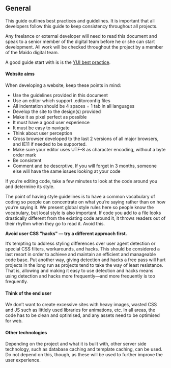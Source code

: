 ## General

This guide outlines best practices and guidelines. It is important that all developers follow this guide to keep consistency throughout all projects.

Any freelance or external developer will need to read this document and speak to a senior member of the digital team before he or she can start development. All work will be checked throughout the project by a member of the Maido digital team.
			
A good guide start with is is the [YUI best practice](http://developer.yahoo.com/performance/rules.html).
		
#### Website aims
When developing a website, keep these points in mind:

* Use the guidelines provided in this document
* Use an editor which support .editorconfig files
* All indentation should be 4 spaces = 1 tab in all languages
* Develop the site to the design(s) provided
* Make it as pixel perfect as possible
* It must have a good user experience
* It must be easy to navigate
* Think about user perception
* Cross browser developed to the last 2 versions of all major browsers, and IE11 if needed to be supported.
* Make sure your editor uses UTF-8 as character encoding, without a byte order mark
* Be consistent
* Comment and be descrptive, If you will forget in 3 months, someone else will have the same issues looking at your code
			
If you’re editing code, take a few minutes to look at the code around you and determine its style.

The point of having style guidelines is to have a common vocabulary of coding so people can concentrate on what you’re saying rather than on how you’re saying it. We present global style rules here so people know the vocabulary, but local style is also important. If code you add to a file looks drastically different from the existing code around it, it throws readers out of their rhythm when they go to read it. Avoid this. 

**Avoid user CSS "hacks" — try a different approach first.**

It’s tempting to address styling differences over user agent detection or special CSS filters, workarounds, and hacks. This should be considered a last resort in order to achieve and maintain an efficient and manageable code base. Put another way, giving detection and hacks a free pass will hurt projects in the long run as projects tend to take the way of least resistance. That is, allowing and making it easy to use detection and hacks means using detection and hacks more frequently—and more frequently is too frequently. 

#### Think of the end user
We don’t want to create excessive sites with heavy images, wasted CSS and JS such as littlely used libraries for animations, etc. In all areas, the code has to be clean and optimised, and any assets need to be optimised for web.
			
#### Other technologies
Depending on the project and what it is built with, other server side technology, such as database caching and template caching, can be used. Do not depend on this, though, as these will be used to further improve the user experience.
